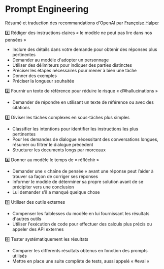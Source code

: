 # Prompt Engineering

Résumé et traduction des recommandations d'OpenAI par [Françoise Halper](https://www.linkedin.com/posts/fran%C3%A7oise-halper_openai-prompter-llm-activity-7149999874963361792-qSnO/?utm_source=share&utm_medium=member_android)

1️⃣ Rédiger des instructions claires « le modèle ne peut pas lire dans nos pensées »
- Inclure des détails dans votre demande pour obtenir des réponses plus pertinentes
- Demander au modèle d'adopter un personnage
- Utiliser des délimiteurs pour indiquer des parties distinctes
- Préciser les étapes nécessaires pour mener à bien une tâche
- Donner des exemples
- Préciser la longueur souhaitée

2️⃣ Fournir un texte de référence pour réduire le risque « d’#hallucinations »
- Demander de répondre en utilisant un texte de référence ou avec des citations

3️⃣ Diviser les tâches complexes en sous-tâches plus simples
- Classifier les intentions pour identifier les instructions les plus pertinentes
- Pour les demandes de dialogue nécessitant des conversations longues, résumer ou filtrer le dialogue précédent
- Structurer les documents longs par morceaux

4️⃣ Donner au modèle le temps de « réfléchir »
- Demander une « chaîne de pensée » avant une réponse peut l’aider à trouver sa façon de corriger ses réponses
- Informer le modèle de déterminer sa propre solution avant de se précipiter vers une conclusion
- Lui demander s'il a manqué quelque chose

5️⃣ Utiliser des outils externes
- Compenser les faiblesses du modèle en lui fournissant les résultats d'autres outils
- Utiliser l'exécution de code pour effectuer des calculs plus précis ou appeler des API externes

6️⃣ Tester systématiquement les résultats
- Comparer les différents résultats obtenus en fonction des prompts utilisés
- Mettre en place une suite complète de tests, aussi appelé « #eval »